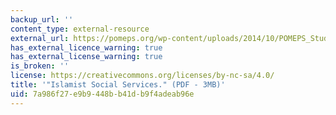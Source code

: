 ```yaml
---
backup_url: ''
content_type: external-resource
external_url: https://pomeps.org/wp-content/uploads/2014/10/POMEPS_Studies_9_SocialServices_web.pdf
has_external_licence_warning: true
has_external_license_warning: true
is_broken: ''
license: https://creativecommons.org/licenses/by-nc-sa/4.0/
title: '"Islamist Social Services." (PDF - 3MB)'
uid: 7a986f27-e9b9-448b-b41d-b9f4adeab96e
---
```

